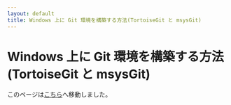```yaml
---
layout: default
title: Windows 上に Git 環境を構築する方法(TortoiseGit と msysGit)
---
```


Windows 上に Git 環境を構築する方法(TortoiseGit と msysGit)
===========================================================

このページは[こちら](./git/setup-git-windows)へ移動しました。
